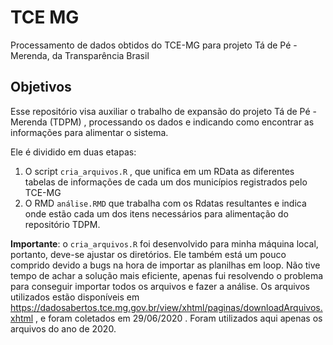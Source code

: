 # TCE MG
Processamento de dados obtidos do TCE-MG para projeto Tá de Pé - Merenda, da Transparência Brasil

## Objetivos
Esse repositório visa auxiliar o trabalho de expansão do projeto Tá de Pé - Merenda (TDPM) , processando os dados e indicando como encontrar as informações para alimentar o sistema.

Ele é dividido em duas etapas:
1. O script ```cria_arquivos.R``` , que unifica em um RData as diferentes tabelas de informações de cada um dos municípios registrados pelo TCE-MG
2. O RMD ```análise.RMD``` que trabalha com os Rdatas resultantes e indica onde estão cada um dos itens necessários para alimentação do repositório TDPM.

**Importante**: o ```cria_arquivos.R``` foi desenvolvido para minha máquina local, portanto, deve-se ajustar os diretórios. Ele também está um pouco comprido devido a bugs na hora de importar as planilhas em loop. Não tive tempo de achar a solução mais eficiente, apenas fui resolvendo o problema para conseguir importar todos os arquivos e fazer a análise. Os arquivos utilizados estão disponíveis em https://dadosabertos.tce.mg.gov.br/view/xhtml/paginas/downloadArquivos.xhtml , e foram coletados em 29/06/2020 . Foram utilizados aqui apenas os arquivos do ano de 2020.
